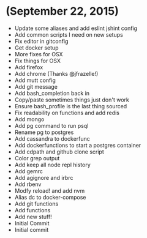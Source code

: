 # (September 22, 2015)
* Update some aliases and add eslint jshint config
* Add common scripts I need on new setups
* Fix editor in gitconfig
* Get docker setup
* More fixes for OSX
* Fix things for OSX
* Add firefox
* Add chrome (Thanks @jfrazelle!)
* Add mutt config
* Add git message
* Add bash_completion back in
* Copy/paste sometimes things just don't work
* Ensure bash_profile is the last thing sourced
* Fix readability on functions and add redis
* Add mongo
* Add pg command to run psql
* Rename pg to postgres
* Add cassandra to dockerfunc
* Add dockerfunctions to start a postgres container
* Add cdpath and github clone script
* Color grep output
* Add keep all node repl history
* Add gemrc
* Add agignore and irbrc
* Add rbenv
* Modfy reload! and add nvm
* Alias dc to docker-compose
* Add git functions
* Add functions
* Add new stuff!
* Initial Commit
* Initial commit

